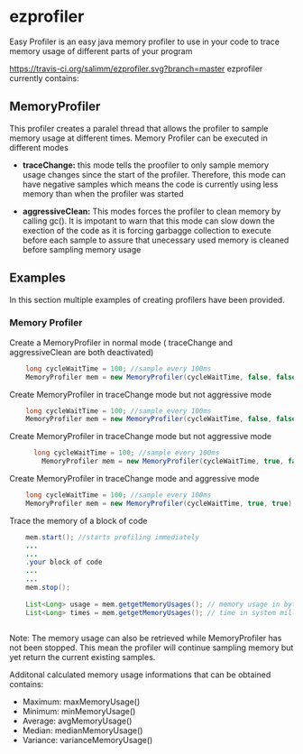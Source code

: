 # ezprofiler
Easy Profiler is an easy java memory profiler to use in your code to trace memory usage of different parts of your program

https://travis-ci.org/salimm/ezprofiler.svg?branch=master
ezprofiler currently contains:

## MemoryProfiler
  This profiler creates a paralel thread that allows the profiler to sample memory usage at different times. Memory Profiler can be executed in different modes
* **traceChange:** this mode tells the proofiler to only sample memory usage changes since the start of the profiler. Therefore, this mode can have negative samples which means the code is currently using less memory than when the profiler was started

* **aggressiveClean:** This modes forces the profiler to clean memory by calling gc(). It is impotant to warn that this mode can slow down the exection of the code as it is forcing garbagge collection to execute before each sample to assure that unecessary used memory is cleaned before sampling memory usage

## Examples
In this section multiple examples of creating profilers have been provided.

### Memory Profiler

Create a MemoryProfiler in normal mode ( traceChange and aggressiveClean are both deactivated)
```java
    long cycleWaitTime = 100; //sample every 100ms
    MemoryProfiler mem = new MemoryProfiler(cycleWaitTime, false, false);
```


Create MemoryProfiler in traceChange mode but not aggressive mode
```java
    long cycleWaitTime = 100; //sample every 100ms
    MemoryProfiler mem = new MemoryProfiler(cycleWaitTime, false, false);
```

Create MemoryProfiler in traceChange mode but not aggressive mode
```java
      long cycleWaitTime = 100; //sample every 100ms
  		MemoryProfiler mem = new MemoryProfiler(cycleWaitTime, true, false);
```


Create MemoryProfiler in traceChange mode and  aggressive mode
```java
    long cycleWaitTime = 100; //sample every 100ms
    MemoryProfiler mem = new MemoryProfiler(cycleWaitTime, true, true);
```


Trace the memory of a block of code
```java
    mem.start(); //starts profiling immediately
    ...
    ...
    .your block of code
    ...
    ...
    mem.stop();
    
    List<Long> usage = mem.getgetMemoryUsages(); // memory usage in bytes at every sample
    List<Long> times = mem.getgetMemoryUsages(); // time in system milliseconds of each sample
    
```

Note: The memory usage can also be retrieved while MemoryProfiler has not been stopped. This mean the profiler will continue sampling memory but yet return the current existing samples.


Additonal calculated memory usage informations that can be obtained contains:
* Maximum: maxMemoryUsage()
* Minimum: minMemoryUsage()
* Average: avgMemoryUsage()
* Median: medianMemoryUsage()
* Variance: varianceMemoryUsage()

